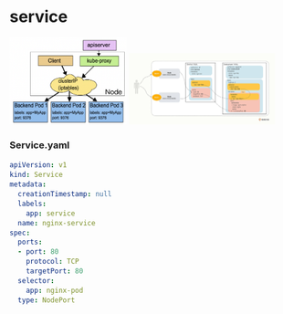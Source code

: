 # service

<img src="../images/0347a0b3bae55fb9ef6c07469e964b74.png?" alt="img" style="zoom:20%;" />

<img src="../images/fyyebea67e4471aa53cb3a0e8ebe624a.png" alt="img" style="zoom:25%;" />





### Service.yaml

```yaml
apiVersion: v1
kind: Service
metadata:
  creationTimestamp: null
  labels:
    app: service
  name: nginx-service
spec:
  ports:
  - port: 80
    protocol: TCP
    targetPort: 80
  selector:
    app: nginx-pod
  type: NodePort
```

